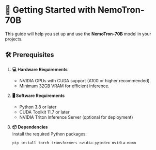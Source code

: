 # 📖 Getting Started with NemoTron-70B  

This guide will help you set up and use the **NemoTron-70B** model in your projects.  

## 🛠️ Prerequisites  

1. **💻 Hardware Requirements**  
   - NVIDIA GPUs with CUDA support (A100 or higher recommended).  
   - Minimum 32GB VRAM for efficient inference.  

2. **🖥️ Software Requirements**  
   - Python 3.8 or later  
   - CUDA Toolkit 11.7 or later  
   - NVIDIA Triton Inference Server (optional for deployment)  

3. **📦 Dependencies**  
   Install the required Python packages:  
   ```bash
   pip install torch transformers nvidia-pyindex nvidia-nemo
